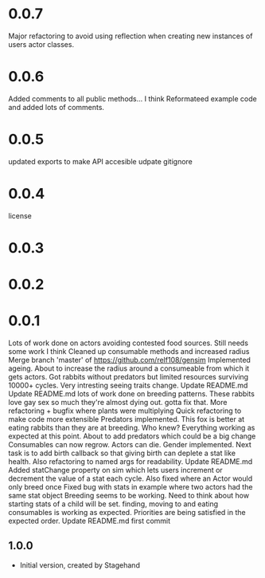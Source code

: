 # 0.0.7
Major refactoring to avoid using reflection when creating new instances of users actor classes.

# 0.0.6
Added comments to all public methods... I think
Reformateed example code and added lots of comments.

# 0.0.5
updated exports to make API accesible
udpate gitignore

# 0.0.4
license

# 0.0.3

# 0.0.2

# 0.0.1
Lots of work done on actors avoiding contested food sources. Still needs some work I think
Cleaned up consumable methods and increased radius
Merge branch 'master' of https://github.com/relf108/gensim
Implemented ageing. About to increase the radius around a consumeable from which it gets actors.
Got rabbits without predators but limited resources surviving 10000+ cycles. Very intresting seeing traits change.
Update README.md
Update README.md
lots of work done on breeding patterns. These rabbits love gay sex so much they're almost dying out. gotta fix that.
More refactoring + bugfix where plants were multiplying
Quick refactoring to make code more extensible
Predators implemented. This fox is better at eating rabbits than they are at breeding. Who knew?
Everything working as expected at this point. About to add predators which could be a big change
Consumables can now regrow. Actors can die. Gender implemented. Next task is to add birth callback so that giving birth can deplete a stat like health. Also refactoring to named args for readability.
Update README.md
Added statChange property on sim which lets users increment or decrement the value of a stat each cycle. Also fixed where an Actor would only breed once
Fixed bug with stats in example where two actors had the same stat object
Breeding seems to be working. Need to think about how starting stats of a child will be set. finding, moving to and eating consumables is working as expected. Priorities are being satisfied in the expected order.
Update README.md
first commit

## 1.0.0

- Initial version, created by Stagehand
